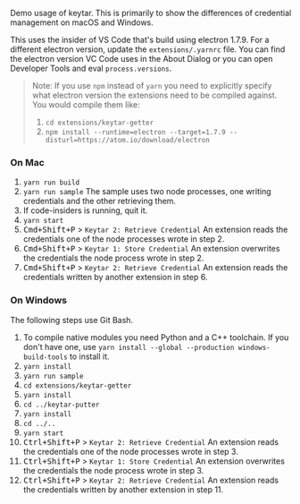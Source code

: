 Demo usage of keytar. This is primarily to show the differences of credential management on macOS and Windows. 

This uses the insider of VS Code that's build using electron 1.7.9. For a different electron version, update the `extensions/.yarnrc` file. You can find the electron version VC Code uses in the About Dialog or you can open Developer Tools and eval `process.versions`.

> Note: If you use `npm` instead of `yarn` you need to explicitly specify what electron version the extensions need to be compiled against. You would compile them like:
> 1. `cd extensions/keytar-getter`
> 2. `npm install --runtime=electron --target=1.7.9 --disturl=https://atom.io/download/electron`

### On Mac
1. `yarn run build`
2. `yarn run sample` The sample uses two node processes, one writing credentials and the other retrieving them.
3. If code-insiders is running, quit it.
4. `yarn start`
5. <kbd>Cmd+Shift+P</kbd> > `Keytar 2: Retrieve Credential` An extension reads the credentials one of the node processes wrote in step 2.
6. <kbd>Cmd+Shift+P</kbd> > `Keytar 1: Store Credential` An extension overwrites the credentials the node process wrote in step 2.
7. <kbd>Cmd+Shift+P</kbd> > `Keytar 2: Retrieve Credential` An extension reads the credentials written by another extension in step 6.


### On Windows
The following steps use Git Bash.

1. To compile native modules you need Python and a C++ toolchain. If you don't have one, use `yarn install --global --production windows-build-tools` to install it. 
2. `yarn install`
3. `yarn run sample`
4. `cd extensions/keytar-getter`
5. `yarn install`
6. `cd ../keytar-putter`
7. `yarn install`
8. `cd ../..`
9. `yarn start`
10. <kbd>Ctrl+Shift+P</kbd> > `Keytar 2: Retrieve Credential` An extension reads the credentials one of the node processes wrote in step 3.
11. <kbd>Ctrl+Shift+P</kbd> > `Keytar 1: Store Credential` An extension overwrites the credentials the node process wrote in step 3.
12. <kbd>Ctrl+Shift+P</kbd> > `Keytar 2: Retrieve Credential` An extension reads the credentials written by another extension in step 11.